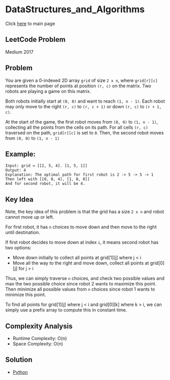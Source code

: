 # DataStructures_and_Algorithms
Click [here](../../README.md) to main page

## LeetCode Problem
Medium 2017

## Problem
You are given a 0-indexed 2D array `grid` of size `2 x n`, where `grid[r][c]` represents the number of points at position `(r, c)` on the matrix. Two robots are playing a game on this matrix.

Both robots initially start at `(0, 0)` and want to reach `(1, n - 1)`. Each robot may only move to the right `(r, c)` to `(r, c + 1)` or down `(r, c)` to `(r + 1, c)`.

At the start of the game, the first robot moves from `(0, 0)` to `(1, n - 1)`, collecting all the points from the cells on its path. For all cells `(r, c)` traversed on the path, `grid[r][c]` is set to `0`. Then, the second robot moves from `(0, 0)` to `(1, n - 1)`

## Example:
```
Input: grid = [[2, 5, 4]. [1, 5, 1]]
Output: 4
Explanation: The optimal path for first robot is 2 -> 5 -> 5 -> 1
Then left with [[0, 0, 4], [1, 0, 0]]
And for second robot, it will be 4.
```

## Key Idea
Note, the key idea of this problem is that the grid has a size `2 x n` and robot cannot move up or left.

For first robot, it has `n` choices to move down and then move to the right until destination.

If first robot decides to move down at index `i`, it means second robot has two options:
- Move down initially to collect all points at grid[1][j] where j < i
- Move all the way to the right and move down, collect all points at grid[0][j] for j > i

Thus, we can simply traverse `n` choices, and check two possible values and max the two possible choice since robot 2 wants to maximize this point. Then minimize all possible values from `n` choices since robot 1 wants to minimize this point.

To find all points for grid[1][j] where j < i and grid[0][k] where k > i, we can simply use a prefix array to compute this in constant time.


## Complexity Analysis
- Runtime Complexity: O(n)
- Space Complexity: O(n)

## Solution
- [Python](./solution.py)
